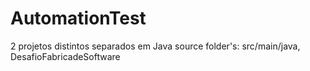 # AutomationTest

2 projetos distintos separados em Java source folder's: src/main/java, DesafioFabricadeSoftware
